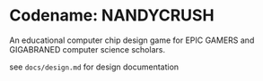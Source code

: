 # Codename: NANDYCRUSH
An educational computer chip design game for EPIC GAMERS and GIGABRANED computer science scholars.

see `docs/design.md` for design documentation
